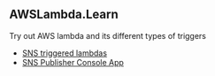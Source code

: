 ## AWSLambda.Learn

Try out AWS lambda and its different types of triggers
*  <a href="./SNSTrigger.Lambda">SNS triggered lambdas</a>
*  <a href="./SnsPublisher">SNS Publisher Console App</a>
